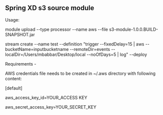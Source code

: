 Spring XD s3 source module
------------------------

Usage:

module upload --type processor --name aws --file s3-module-1.0.0.BUILD-SNAPSHOT.jar

stream create --name test --definition "trigger --fixedDelay=15 | aws --bucketName=inputbucketname --remoteDir=events --localDir=/Users/mbabbar/Desktop/local --noOfDays=5 | log" --deploy

Requirements - 

AWS credentials file needs to be created in ~/.aws directory with following content:

[default]

aws_access_key_id=YOUR_ACCESS KEY

aws_secret_access_key=YOUR_SECRET_KEY
